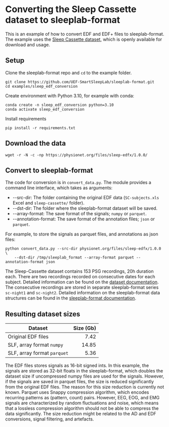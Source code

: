 # Converting the Sleep Cassette dataset to sleeplab-format

This is an example of how to convert EDF and EDF+ files to sleeplab-format. The example uses the [Sleep Cassette dataset](https://physionet.org/content/sleep-edfx/1.0.0/), which is openly available for download and usage.

## Setup

Clone the sleeplab-format repo and `cd` to the example folder.
```console
git clone https://github.com/UEF-SmartSleepLab/sleeplab-format.git
cd examples/sleep_edf_conversion
```

Create environment with Python 3.10, for example with conda:
```console
conda create -n sleep_edf_conversion python=3.10
conda activate sleep_edf_conversion
```

Install requirements
```console
pip install -r requirements.txt
```

## Download the data

```console
wget -r -N -c -np https://physionet.org/files/sleep-edfx/1.0.0/
```

## Convert to sleeplab-format

The code for conversion is in `convert_data.py`. The module provides a command line interface, which takes as arguments:
- --src-dir: The folder containing the original EDF data (`SC-subjects.xls` Excel and `sleep-cassette/` folder).
- --dst-dir: The folder where the sleeplab-format dataset will be saved.
- --array-format: The save format of the signals; `numpy` or `parquet`.
- --annotation-format: The save format of the annotation files; `json` or `parquet`.

For example, to store the signals as parquet files, and annotations as json files:
```console
python convert_data.py --src-dir physionet.org/files/sleep-edfx/1.0.0 \
    --dst-dir /tmp/sleeplab_format --array-format parquet --annotation-format json
```

The Sleep-Cassette dataset contains 153 PSG recordings, 20h duration each. There are two recordings recorded on consecutive dates for each subject. Detailed information can be found on the [dataset documentation](https://physionet.org/content/sleep-edfx/1.0.0/). The consecutive recordings are stored in separate sleeplab-format series `sc-night1` and `sc-night2`. Detailed information on the sleeplab-format data structures can be found in the [sleeplab-format documentation](https://uef-smartsleeplab.github.io/sleeplab-format/usage/).

## Resulting dataset sizes


| Dataset                       | Size (Gb) |
| -----------------             | ---------:|
| Original EDF files            | 7.42      |
| SLF, array format `numpy`     | 14.85     |
| SLF, array format `parquet`   | 5.36      |


The EDF files stores signals as 16-bit signed ints. In this example, the signals are stored as 32-bit floats in the sleeplab-format, which doubles the dataset size if uncompressed numpy files are used for the signals. However, if the signals are saved in parquet files, the size is reduced significantly from the original EDF files. The reason for this size reduction is currently not known. Parquet uses Snappy compression algorithm, which encodes recurring patterns as (pattern, count) pairs. However, EEG, EOG, and EMG signals are characterized by random fluctuations and noise, which means that a lossless compression algorithm should not be able to compress the data significantly. The size reduction might be related to the AD and EDF conversions, signal filtering, and artefacts.
